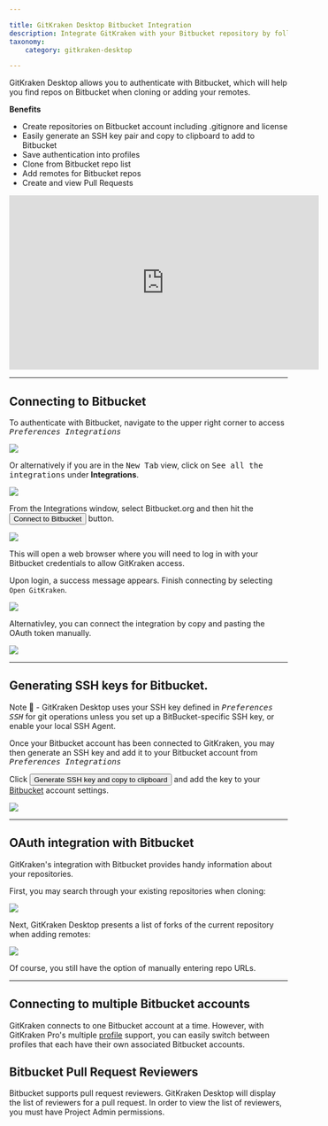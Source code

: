 ```yaml
---

title: GitKraken Desktop Bitbucket Integration
description: Integrate GitKraken with your Bitbucket repository by following these steps.
taxonomy:
    category: gitkraken-desktop

---
```


GitKraken Desktop allows you to authenticate with Bitbucket, which will help you find repos on Bitbucket when cloning or adding your remotes.

**Benefits**

* Create repositories on Bitbucket account including .gitignore and license
* Easily generate an SSH key pair and copy to clipboard to add to Bitbucket
* Save authentication into profiles
* Clone from Bitbucket repo list
* Add remotes for Bitbucket repos
* Create and view Pull Requests

<div class='embed-container embed-container--16-9'>
    <iframe width='560' height='315' src='https://www.youtube.com/embed/sQ4ouJpAeR8?rel=0&vq=hd1080' frameborder='0' allowfullscreen></iframe>
</div>

***

## Connecting to Bitbucket

To authenticate with Bitbucket, navigate to the upper right corner to access <kbd><i> <i class="fas fa-cog"></i> Preferences    <i class='fa fa-caret-right'></i>     Integrations</i></kbd>

<img src="/wp-content/uploads/preferences.png" srcset="/wp-content/uploads/preferences@2x.png" class="img-bordered img-responsive center">

Or alternatively if you are in the <kbd>New Tab</kbd> view, click on <kbd>See all the integrations</kbd> under <strong>Integrations</strong>.

<img src="/wp-content/uploads/gkc-newtab-integrations.png" srcset="/wp-content/uploads/gkc-newtab-integrations@2x.png" class="img-bordered img-responsive center">

From the Integrations window, select Bitbucket.org and then hit the <button class='button button--success button--ui button--nolink'>Connect to Bitbucket</span></button> button.

<img src="/wp-content/uploads//preferences-authentication.png" srcset="/wp-content/uploads//preferences-authentication@2x.png 2x" class="img-responsive center img-bordered">

This will open a web browser where you will need to log in with your Bitbucket credentials to allow GitKraken access.

Upon login, a success message appears. Finish connecting by selecting `Open GitKraken`. 

<img src="/wp-content/uploads//bitbucket-success-1.png" srcset="/wp-content/uploads//bitbucket-success-1@2x.png 2x" class="img-responsive center img-bordered">

Alternativley, you can connect the integration by copy and pasting the OAuth token manually. 
 
<img src="/wp-content/uploads/bitbucket-oauth-token.png" class="img-bordered img-responsive center"> 

***
## Generating SSH keys for Bitbucket.
<div class='callout callout'>
    <p>Note 📝 - GitKraken Desktop uses your SSH key defined in <kbd><i>Preferences  <i class='fa fa-caret-right'></i>  SSH</i></kbd> for git operations unless you set up a BitBucket-specific SSH key, or enable your local SSH Agent.</p>
</div>

Once your Bitbucket account has been connected to GitKraken, you may then generate an SSH key and add it to your Bitbucket account from <kbd><i>Preferences    <i class='fa fa-caret-right'></i>    Integrations</i></kbd>

Click <button class='button button--success button--ui button--nolink'>Generate SSH key and copy to clipboard</span></button> and add the key to your [Bitbucket](https://bitbucket.org) account settings.

<img src='/wp-content/uploads//generate-ssh.png' srcset='/wp-content/uploads//generate-ssh@2x.png' class='center img-responsive img-bordered'>

***
## OAuth integration with Bitbucket
GitKraken's integration with Bitbucket provides handy information about your repositories.

First, you may search through your existing repositories when cloning:

<img src="/wp-content/uploads//clone.png" srcset="/wp-content/uploads//clone@2x.png" class="img-bordered img-responsive center">

Next, GitKraken Desktop presents a list of forks of the current repository when adding remotes:

<img src="/wp-content/uploads//remote.png" srcset="/wp-content/uploads//remote@2x.png" class="img-bordered img-responsive center">

Of course, you still have the option of manually entering repo URLs.

***

## Connecting to multiple Bitbucket accounts

GitKraken connects to one Bitbucket account at a time. However, with GitKraken Pro's multiple <a href="/start-here/profiles">profile</a> support, you can easily switch between profiles that each have their own associated Bitbucket accounts.

## Bitbucket Pull Request Reviewers

Bitbucket supports pull request reviewers. GitKraken Desktop will display the list of reviewers for a pull request. In order to view the list of reviewers, you must have Project Admin permissions.
